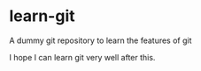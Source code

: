 # learn-git
A dummy git repository to learn the features of git

I hope I can learn git very well after this.